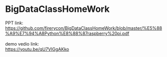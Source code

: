 # BigDataClassHomeWork

PPT link:</br>
https://github.com/firerycon/BigDataClassHomeWork/blob/master/%E5%88%A9%E7%94%A8Python%E8%88%87raspberry%20pi.pdf
</br></br>
demo vedio link:</br>
https://youtu.be/qU7VIGgAKko

